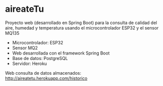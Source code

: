 # aireateTu

Proyecto web (desarrollado en Spring Boot) para la consulta de calidad del aire, humedad y temperatura usando el microcontrolador ESP32 y el sensor MQ135

- Microcontrolador: ESP32
- Sensor MQ2
- Web desarrollada con el framework Spring Boot
- Base de datos: PostgreSQL
- Servidor: Heroku

Web consulta de datos almacenados: http://aireatetu.herokuapp.com/historico

